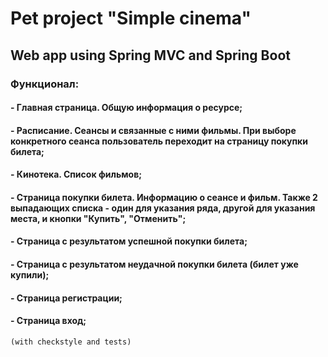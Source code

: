 
# Pet project "Simple cinema"

## Web app using Spring MVC and Spring Boot

### Функционал:

#### - Главная страница. Общую информация о ресурсе;
#### - Расписание. Сеансы и связанные с ними фильмы. При выборе конкретного сеанса пользователь переходит на страницу покупки билета;
#### - Кинотека. Список фильмов;
#### - Страница покупки билета. Информацию о сеансе и фильм. Также 2 выпадающих списка - один для указания ряда, другой для указания места, и кнопки "Купить", "Отменить";
#### - Страница с результатом успешной покупки билета;
#### - Страница с результатом неудачной покупки билета (билет уже купили);
#### - Страница регистрации;
#### - Страница вход;

```(with checkstyle and tests)```